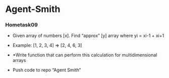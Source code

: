 # Agent-Smith

### Hometask09

* Given array of numbers [x]. Find “approx” [y] array where yi = xi-1 + xi+1

* Example: [1, 2, 3, 4] => [2, 4, 6, 3]

* \*Write function that can perform this calculation for multidimensional arrays

* Push code to repo “Agent Smith”

